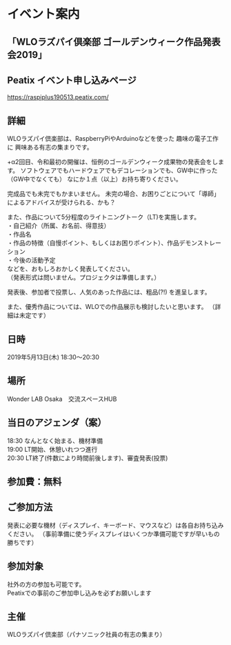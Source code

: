# イベント案内
## 「WLOラズパイ倶楽部 ゴールデンウィーク作品発表会2019」

## Peatix イベント申し込みページ
https://raspiplus190513.peatix.com/

## 詳細
WLOラズパイ倶楽部は、RaspberryPiやArduinoなどを使った 趣味の電子工作に
興味ある有志の集まりです。

+α2回目、令和最初の開催は、恒例のゴールデンウィーク成果物の発表会をします。
ソフトウェアでもハードウェアでもデコレーションでも、GW中に作った（GW中でなくても）
なにか１点（以上）お持ち寄りください。

完成品でも未完でもかまいません。
未完の場合、お困りごとについて「導師」によるアドバイスが受けられる、かも？

また、作品について5分程度のライトニングトーク（LT)を実施します。<br>
・自己紹介（所属、お名前、得意技）<br>
・作品名<br>
・作品の特徴（自慢ポイント、もしくはお困りポイント）、作品デモンストレーション<br>
・今後の活動予定<br>
などを、おもしろおかしく発表してください。<br>
（発表形式は問いません。プロジェクタは準備します。）

発表後、参加者で投票し、人気のあった作品には、粗品(?!) を進呈します。

また、優秀作品については、WLOでの作品展示も検討したいと思います。
（詳細は未定です）

## 日時
2019年5月13日(木) 18:30～20:30 <br>

## 場所
Wonder LAB Osaka　交流スペースHUB <br>

## 当日のアジェンダ（案）　<br>
18:30 なんとなく始まる、機材準備<br>
19:00 LT開始、休憩いれつつ進行<br>
20:30 LT終了(件数により時間前後します)、審査発表(投票)<br>

## 参加費：無料

## ご参加方法
発表に必要な機材（ディスプレイ、キーボード、マウスなど）は各自お持ち込みください。
（事前準備に使うディスプレイはいくつか準備可能ですが早いもの勝ちです）

## 参加対象
社外の方の参加も可能です。 <br>
Peatixでの事前のご参加申し込みを必ずお願いします<br>

## 主催
WLOラズパイ倶楽部（パナソニック社員の有志の集まり）<br>
